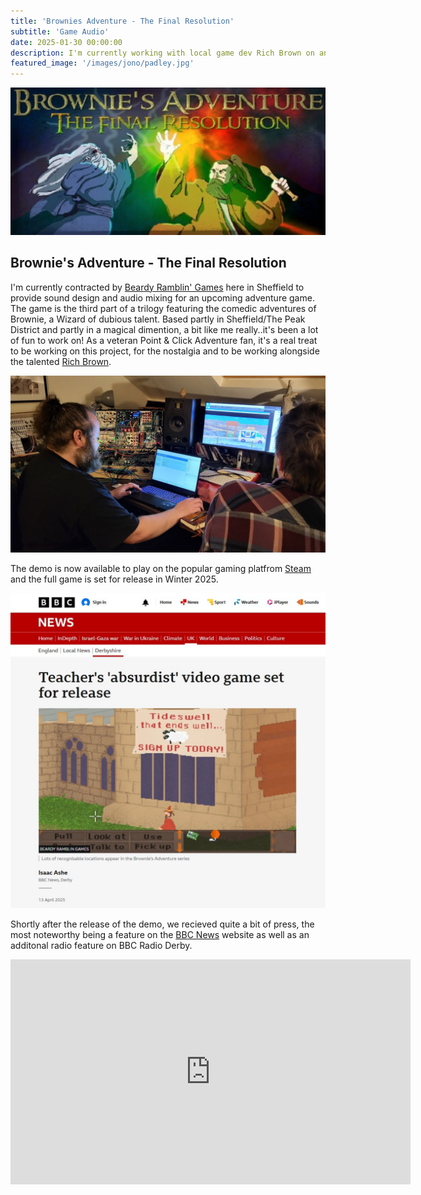 ```yaml
---
title: 'Brownies Adventure - The Final Resolution'
subtitle: 'Game Audio'
date: 2025-01-30 00:00:00
description: I'm currently working with local game dev Rich Brown on an original Point & Click Adventure game. Demo available now on Steam.
featured_image: '/images/jono/padley.jpg'
---
```



![](/images/jono/ba3header.jpg)

## Brownie's Adventure - The Final Resolution

I'm currently contracted by [Beardy Ramblin' Games](https://richbrown.uk/brg) here in Sheffield to provide sound design and audio mixing for an upcoming adventure game.
The game is the third part of a trilogy featuring the comedic adventures of Brownie, a Wizard of dubious talent.
Based partly in Sheffield/The Peak District and partly in a magical dimention, a bit like me really..it's been a lot of fun to work on!
As a veteran Point & Click Adventure fan, it's a real treat to be working on this project, for the nostalgia and to be working alongside the talented  [Rich Brown](https://richbrown.uk).

![](/images/jono/meandrich.jpg)

The demo is now available to play on the popular gaming platfrom [Steam](https://store.steampowered.com/app/3424080/Brownies_Adventure_The_Final_Resolution_Demo) and the full game is set for release in Winter 2025.

![](/images/jono/BBC1_resize.jpg)

Shortly after the release of the demo, we recieved quite a bit of press, the most noteworthy being a feature on the [BBC News](https://bbc.co.uk/news/articles/crrzdpdzqv0o) website as well as an additonal radio feature on BBC Radio Derby.

<iframe src="https://www.youtube.com/embed/jxjwof-R7Wc?si=Gx-rWTHZPSVWqQoS" width="640" height="360" frameborder="0" allowfullscreen></iframe>